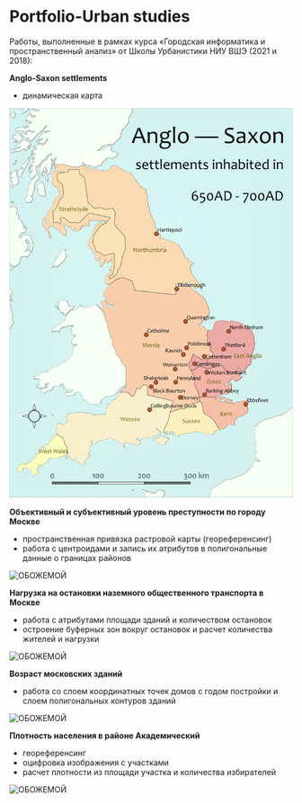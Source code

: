 # Portfolio-Urban studies
Работы, выполненные в рамках курса «Городская информатика и пространственный анализ» от Школы Урбанистики НИУ ВШЭ (2021 и 2018):

**Anglo-Saxon settlements**
* динамическая карта

![animation](https://github.com/wildmary/Portfolio-Urban-studies/blob/master/Levchenko_animation_1.gif)


**Объективный и субъективный уровень преступности по городу Москве**
* пространственная привязка растровой карты (геореференсинг)
* работа с центроидами и запись их атрибутов в полигональные данные о границах районов

![ОБОЖЕМОЙ](https://github.com/wildmary/Portfolio-Urbanistics/blob/master/Объективный%20и%20субъективный%20уровень%20преступности%20по%20городу%20Москве.jpg)


**Нагрузка на остановки наземного общественного транспорта в Москве**
* работа с атрибутами площади зданий и количеством остановок
* остроение буферных зон вокруг остановок и расчет количества жителей и нагрузки

![ОБОЖЕМОЙ](https://github.com/wildmary/Portfolio-Urbanistics/blob/master/Нагрузка%20на%20остановки%20наземного%20общественного%20транспорта%20в%20Москве.jpeg)


**Возраст московских зданий**
* работа со слоем координатных точек домов с годом постройки и слоем полигональных контуров зданий

![ОБОЖЕМОЙ](https://github.com/wildmary/Portfolio-Urbanistics/blob/master/Возраст%20московских%20зданий.jpeg)


**Плотность населения в районе Академический**
* геореференсинг
* оцифровка изображения с участками
* расчет плотности из площади участка и количества избирателей 

![ОБОЖЕМОЙ](https://github.com/wildmary/Portfolio-Urbanistics/blob/master/Плотность%20населения%20в%20районе%20Академический.jpeg)
